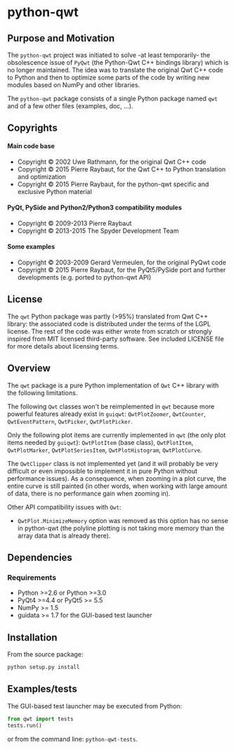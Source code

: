 # python-qwt

## Purpose and Motivation

The ``python-qwt`` project was initiated to solve -at least temporarily-
the obsolescence issue of `PyQwt` (the Python-Qwt C++ bindings library)
which is no longer maintained. The idea was to translate the original
Qwt C++ code to Python and then to optimize some parts of the code by
writing new modules based on NumPy and other libraries.

The ``python-qwt`` package consists of a single Python package named
`qwt` and of a few other files (examples, doc, ...).

## Copyrights

#### Main code base
  - Copyright © 2002 Uwe Rathmann, for the original Qwt C++ code
  - Copyright © 2015 Pierre Raybaut, for the Qwt C++ to Python
translation and optimization
  - Copyright © 2015 Pierre Raybaut, for the python-qwt specific and
exclusive Python material

#### PyQt, PySide and Python2/Python3 compatibility modules
  - Copyright © 2009-2013 Pierre Raybaut
  - Copyright © 2013-2015 The Spyder Development Team

#### Some examples
  - Copyright © 2003-2009 Gerard Vermeulen, for the original PyQwt code
  - Copyright © 2015 Pierre Raybaut, for the PyQt5/PySide port and
further developments (e.g. ported to python-qwt API)

## License

The `qwt` Python package was partly (>95%) translated from Qwt C++
library: the associated code is distributed under the terms of the LGPL
license. The rest of the code was either wrote from scratch or strongly
inspired from MIT licensed third-party software.
See included LICENSE file for more details about licensing terms.

## Overview

The `qwt` package is a pure Python implementation of `Qwt` C++ library 
with the following limitations.

The following `Qwt` classes won't be reimplemented in `qwt` because more
powerful features already exist in `guiqwt`: `QwtPlotZoomer`, 
`QwtCounter`, `QwtEventPattern`, `QwtPicker`, `QwtPlotPicker`.

Only the following plot items are currently implemented in `qwt` (the 
only plot items needed by `guiqwt`): `QwtPlotItem` (base class), 
`QwtPlotItem`, `QwtPlotMarker`, `QwtPlotSeriesItem`, `QwtPlotHistogram`, 
`QwtPlotCurve`.

The `QwtClipper` class is not implemented yet (and it will probably be 
very difficult or even impossible to implement it in pure Python without 
performance issues). As a consequence, when zooming in a plot curve, the 
entire curve is still painted (in other words, when working with large 
amount of data, there is no performance gain when zooming in).

Other API compatibility issues with `Qwt`:
- `QwtPlot.MinimizeMemory` option was removed as this option has no sense 
  in python-qwt (the polyline plotting is not taking more memory than the 
  array data that is already there).

## Dependencies

### Requirements ###
- Python >=2.6 or Python >=3.0
- PyQt4 >=4.4 or PyQt5 >= 5.5
- NumPy >= 1.5
- guidata >= 1.7 for the GUI-based test launcher

## Installation

From the source package:

```python
python setup.py install
```

## Examples/tests

The GUI-based test launcher may be executed from Python:

```python
from qwt import tests
tests.run()
```

or from the command line: `python-qwt-tests`.
